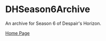 # DHSeason6Archive
An archive for Season 6 of Despair's Horizon.

[Home Page](https://sonic4999.github.io/DH-Season-6-Archive/Home)
